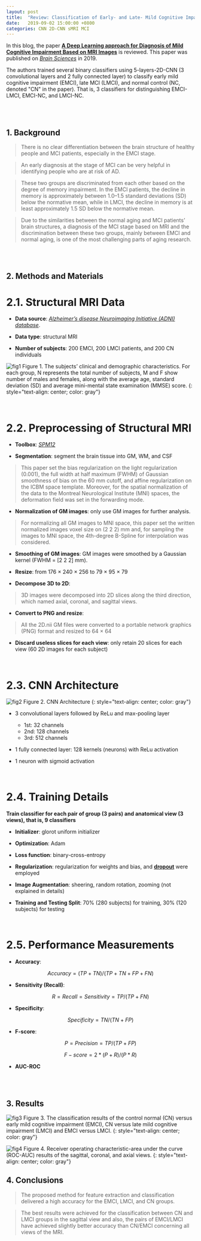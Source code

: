 ```yaml
---
layout: post
title:  "Review: Classification of Early- and Late- Mild Cognitive Impairment using 2D-CNN"
date:   2019-09-02 15:00:00 +0800
categories: CNN 2D-CNN sMRI MCI
---
```



In this blog, the paper [**A Deep Learning approach for Diagnosis of Mild Cognitive Impairment Based on MRI Images**](https://www.mdpi.com/2076-3425/9/9/217) is reviewed. This paper was published on [*Brain Sciences*](https://www.mdpi.com/journal/brainsci) in 2019.

The authors trained several binary classifiers using 5-layers-2D-CNN (3 convolutional layers and 2 fully connected layer) to classify early mild cognitive impairment (EMCI), late MCI (LMCI), and normal control (NC, denoted "CN" in the paper). That is, 3 classifiers for distinguishing EMCI-LMCI, EMCI-NC, and LMCI-NC.

<br/>
<br/>




## 1. Background

> There is no clear differentiation between the brain structure of healthy people and MCI patients, especially in the EMCI stage. 

> An early diagnosis at the stage of MCI can be very helpful in identifying people who are at risk of AD.

> These two groups are discriminated from each other based on the degree of memory impairment. In the EMCI patients, the decline in memory is approximately between 1.0–1.5 standard deviations (SD) below the normative mean, while in LMCI, the decline in memory is at least approximately 1.5 SD below the normative mean.

> Due to the similarities between the normal aging and MCI patients’ brain structures, a diagnosis of the MCI stage based on MRI and the discrimination between these two groups, mainly between EMCI and normal aging, is one of the most challenging parts of aging research.

<br/>
<br/>




## 2. Methods and Materials

# 2.1. Structural MRI Data

* **Data source**: [*Alzheimer’s disease Neuroimaging Initiative (ADNI) database*](http://www.loni.ucla.edu/ADNI).

* **Data type**: structural MRI

* **Number of subjects**: 200 EMCI, 200 LMCI patients, and 200 CN individuals

![fig1]({{site.baseurl}}/assets/190901_MCI_CNN/img/fig1.png)
Figure 1. The subjects’ clinical and demographic characteristics. For each group, N represents the total number of subjects, M and F show number of males and females, along with the average age, standard deviation (SD) and average mini-mental state examination (MMSE) score.
{: style="text-align: center; color: gray"}

<br/>


# 2.2. Preprocessing of Structural MRI

* **Toolbox**: [*SPM12*](https://www.fil.ion.ucl.ac.uk/spm/software/spm12/)

* **Segmentation**: segment the brain tissue into GM, WM, and CSF
> This paper set the bias regularization on the light regularization (0.001), the full width at half maximum (FWHM) of Gaussian smoothness of bias on the 60 mm cutoff, and affine regularization on the ICBM space template. Moreover, for the spatial normalization of the data to the Montreal Neurological Institute (MNI) spaces, the deformation field was set in the forwarding mode.

* **Normalization of GM images**: only use GM images for further analysis.
> For normalizing all GM images to MNI space, this paper set the written normalized images voxel size on (2 2 2) mm and, for sampling the images to MNI space, the 4th-degree B-Spline for interpolation was considered.

* **Smoothing of GM images**: GM images were smoothed by a Gaussian kernel (FWHM = [2 2 2] mm). 

* **Resize**: from 176 × 240 × 256 to 79 × 95 × 79

* **Decompose 3D to 2D**: 
> 3D images were decomposed into 2D slices along the third direction, which named axial, coronal, and sagittal views. 

* **Convert to PNG and resize**:
> All the 2D.nii GM files were converted to a portable network graphics (PNG) format and resized to 64 × 64

* **Discard useless slices for each view**: only retain 20 slices for each view (60 2D images for each subject)

<br/>


# 2.3. CNN Architecture

![fig2]({{site.baseurl}}/assets/190901_MCI_CNN/img/fig2.png)
Figure 2. CNN Architecture
{: style="text-align: center; color: gray"}

* 3 convolutional layers followed by ReLu and max-pooling layer 
	* 1st: 32 channels
	* 2nd: 128 channels
	* 3rd: 512 channels
* 1 fully connected layer: 128 kernels (neurons) with ReLu activation

* 1 neuron with sigmoid activation

<br/>


# 2.4. Training Details

**Train classifier for each pair of group (3 pairs) and anatomical view (3 views), that is, 9 classifiers**

* **Initializer**: glorot uniform initializer 

* **Optimization**: Adam

* **Loss function**: binary-cross-entropy

* **Regularization**: regularization for weights and bias, and [**dropout**](https://arxiv.org/abs/1307.1493) were employed

* **Image Augmentation**: sheering, random rotation, zooming (not explained in details)

* **Training and Testing Split**: 70% (280 subjects) for training, 30% (120 subjects) for testing

<br/>


# 2.5. Performance Measurements

* **Accuracy**: 

$$ Accuracy = (TP+TN) / (TP+TN+FP+FN)$$

* **Sensitivity (Recall)**: 

$$ R = Recall = Sensitivity = TP / (TP+FN)$$

* **Specificity**: 

$$ Specificity = TN / (TN+FP)$$
	
* **F-score**: 

$$P = Precision = TP / (TP+FP)$$

$$F-score = 2* (P+R) / (P*R)$$

* **AUC-ROC**

<br/>
<br/>


## 3. Results

![fig3]({{site.baseurl}}/assets/190901_MCI_CNN/img/fig3.png)
Figure 3. The classification results of the control normal (CN) versus early mild cognitive impairment (EMCI), CN versus late mild cognitive impairment (LMCI) and EMCI versus LMCI.
{: style="text-align: center; color: gray"}

![fig4]({{site.baseurl}}/assets/190901_MCI_CNN/img/fig4.png)
Figure 4. Receiver operating characteristic-area under the curve (ROC-AUC) results of the sagittal, coronal, and axial views.
{: style="text-align: center; color: gray"}



## 4. Conclusions
> The proposed method for feature extraction and classification delivered a high accuracy for the EMCI, LMCI, and CN groups.

> The best results were achieved for the classification between CN and LMCI groups in the sagittal view and also, the pairs of EMCI/LMCI have achieved slightly better accuracy than CN/EMCI concerning all views of the MRI.





















